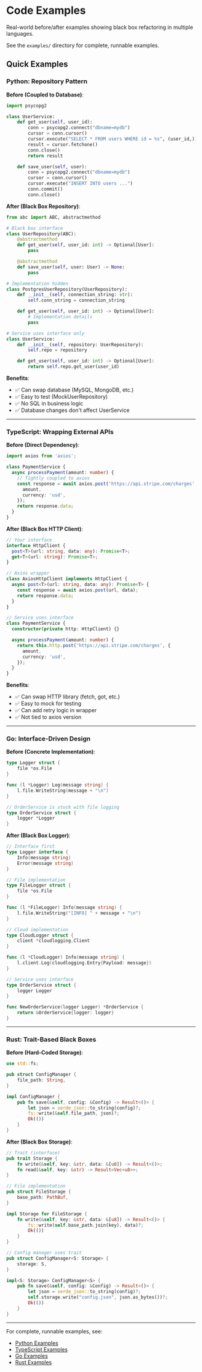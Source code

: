 # Code Examples

Real-world before/after examples showing black box refactoring in multiple languages.

See the `examples/` directory for complete, runnable examples.

## Quick Examples

### Python: Repository Pattern

**Before (Coupled to Database)**:
```python
import psycopg2

class UserService:
    def get_user(self, user_id):
        conn = psycopg2.connect("dbname=mydb")
        cursor = conn.cursor()
        cursor.execute("SELECT * FROM users WHERE id = %s", (user_id,))
        result = cursor.fetchone()
        conn.close()
        return result

    def save_user(self, user):
        conn = psycopg2.connect("dbname=mydb")
        cursor = conn.cursor()
        cursor.execute("INSERT INTO users ...")
        conn.commit()
        conn.close()
```

**After (Black Box Repository)**:
```python
from abc import ABC, abstractmethod

# Black box interface
class UserRepository(ABC):
    @abstractmethod
    def get_user(self, user_id: int) -> Optional[User]:
        pass

    @abstractmethod
    def save_user(self, user: User) -> None:
        pass

# Implementation hidden
class PostgresUserRepository(UserRepository):
    def __init__(self, connection_string: str):
        self.conn_string = connection_string

    def get_user(self, user_id: int) -> Optional[User]:
        # Implementation details
        pass

# Service uses interface only
class UserService:
    def __init__(self, repository: UserRepository):
        self.repo = repository

    def get_user(self, user_id: int) -> Optional[User]:
        return self.repo.get_user(user_id)
```

**Benefits**:
- ✅ Can swap database (MySQL, MongoDB, etc.)
- ✅ Easy to test (MockUserRepository)
- ✅ No SQL in business logic
- ✅ Database changes don't affect UserService

---

### TypeScript: Wrapping External APIs

**Before (Direct Dependency)**:
```typescript
import axios from 'axios';

class PaymentService {
  async processPayment(amount: number) {
    // Tightly coupled to axios
    const response = await axios.post('https://api.stripe.com/charges', {
      amount,
      currency: 'usd',
    });
    return response.data;
  }
}
```

**After (Black Box HTTP Client)**:
```typescript
// Your interface
interface HttpClient {
  post<T>(url: string, data: any): Promise<T>;
  get<T>(url: string): Promise<T>;
}

// Axios wrapper
class AxiosHttpClient implements HttpClient {
  async post<T>(url: string, data: any): Promise<T> {
    const response = await axios.post(url, data);
    return response.data;
  }
}

// Service uses interface
class PaymentService {
  constructor(private http: HttpClient) {}

  async processPayment(amount: number) {
    return this.http.post('https://api.stripe.com/charges', {
      amount,
      currency: 'usd',
    });
  }
}
```

**Benefits**:
- ✅ Can swap HTTP library (fetch, got, etc.)
- ✅ Easy to mock for testing
- ✅ Can add retry logic in wrapper
- ✅ Not tied to axios version

---

### Go: Interface-Driven Design

**Before (Concrete Implementation)**:
```go
type Logger struct {
    file *os.File
}

func (l *Logger) Log(message string) {
    l.file.WriteString(message + "\n")
}

// OrderService is stuck with file logging
type OrderService struct {
    logger *Logger
}
```

**After (Black Box Logger)**:
```go
// Interface first
type Logger interface {
    Info(message string)
    Error(message string)
}

// File implementation
type FileLogger struct {
    file *os.File
}

func (l *FileLogger) Info(message string) {
    l.file.WriteString("[INFO] " + message + "\n")
}

// Cloud implementation
type CloudLogger struct {
    client *cloudlogging.Client
}

func (l *CloudLogger) Info(message string) {
    l.client.Log(cloudlogging.Entry{Payload: message})
}

// Service uses interface
type OrderService struct {
    logger Logger
}

func NewOrderService(logger Logger) *OrderService {
    return &OrderService{logger: logger}
}
```

---

### Rust: Trait-Based Black Boxes

**Before (Hard-Coded Storage)**:
```rust
use std::fs;

pub struct ConfigManager {
    file_path: String,
}

impl ConfigManager {
    pub fn save(&self, config: &Config) -> Result<()> {
        let json = serde_json::to_string(config)?;
        fs::write(&self.file_path, json)?;
        Ok(())
    }
}
```

**After (Black Box Storage)**:
```rust
// Trait (interface)
pub trait Storage {
    fn write(&self, key: &str, data: &[u8]) -> Result<()>;
    fn read(&self, key: &str) -> Result<Vec<u8>>;
}

// File implementation
pub struct FileStorage {
    base_path: PathBuf,
}

impl Storage for FileStorage {
    fn write(&self, key: &str, data: &[u8]) -> Result<()> {
        fs::write(self.base_path.join(key), data)?;
        Ok(())
    }
}

// Config manager uses trait
pub struct ConfigManager<S: Storage> {
    storage: S,
}

impl<S: Storage> ConfigManager<S> {
    pub fn save(&self, config: &Config) -> Result<()> {
        let json = serde_json::to_string(config)?;
        self.storage.write("config.json", json.as_bytes())?;
        Ok(())
    }
}
```

---

For complete, runnable examples, see:
- [Python Examples](../examples/python/)
- [TypeScript Examples](../examples/typescript/)
- [Go Examples](../examples/go/)
- [Rust Examples](../examples/rust/)
